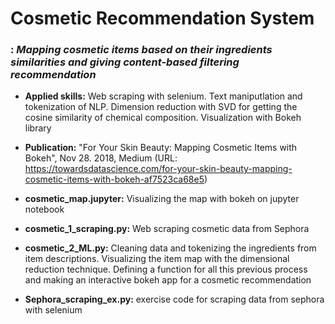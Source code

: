 # Cosmetic Recommendation System
### : *Mapping cosmetic items based on their ingredients similarities and giving content-based filtering recommendation*

* **Applied skills:** Web scraping with selenium. Text maniputlation and tokenization of NLP. Dimension reduction with SVD for getting the cosine similarity of chemical composition. Visualization with Bokeh library

* **Publication:** "For Your Skin Beauty: Mapping Cosmetic Items with Bokeh", Nov 28. 2018, Medium (URL: https://towardsdatascience.com/for-your-skin-beauty-mapping-cosmetic-items-with-bokeh-af7523ca68e5) 

* **cosmetic_map.jupyter:** Visualizing the map with bokeh on jupyter notebook
* **cosmetic_1_scraping.py:** Web scraping cosmetic data from Sephora
* **cosmetic_2_ML.py:** Cleaning data and tokenizing the ingredients from item descriptions. Visualizing the item map with the dimensional reduction technique. Defining a function for all this previous process and making an interactive bokeh app for a cosmetic recommendation
* **Sephora_scraping_ex.py:** exercise code for scraping data from sephora with selenium
